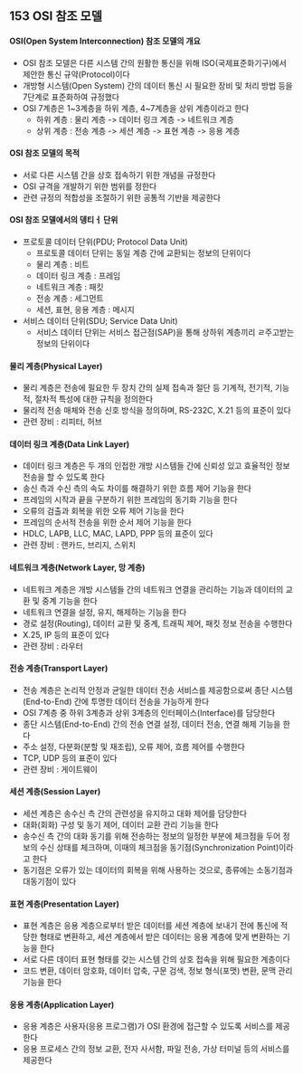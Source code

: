 ## 153 OSI 참조 모델

#### OSI(Open System Interconnection) 참조 모델의 개요

- OSI 참조 모델은 다른 시스템 간의 원활한 통신을 위해 ISO(국제표준화기구)에서 제안한 통신 규약(Protocol)이다
- 개방형 시스템(Open System) 간의 데이터 통신 시 필요한 장비 및 처리 방법 등을 7단계로 표준화하여 규정했다
- OSI 7계층은 1~3계층을 하위 계층, 4~7계층을 상위 계층이라고 한다
  - 하위 계층 : 물리 계층 -> 데이터 링크 계층 -> 네트워크 계층
  - 상위 계층 : 전송 계층 -> 세션 계층 -> 표현 계층 -> 응용 계층



#### OSI 참조 모델의 목적

- 서로 다른 시스템 간을 상호 접속하기 위한 개념을 규정한다
- OSI 규격을 개발하기 위한 범위를 정한다
- 관련 규정의 적합성을 조절하기 위한 공통적 기반을 제공한다



#### OSI 참조 모델에서의 뎅티ㅓ 단위

- 프로토콜 데이터 단위(PDU; Protocol Data Unit)
  - 프로토콜 데이터 단위는 동일 계층 간에 교환되는 정보의 단위이다
  - 물리 계층 : 비트
  - 데이터 링크 계층 : 프레임
  - 네트워크 계층 : 패킷
  - 전송 계층 : 세그먼트
  - 세션, 표현, 응용 계층 : 메시지
- 서비스 데이터 단위(SDU; Service Data Unit)
  - 서비스 데이터 단위는 서비스 접근점(SAP)을 통해 상하위 계층끼리 ㄹ주고받는 정보의 단위이다



#### 물리 계층(Physical Layer)

- 물리 계층은 전송에 필요한 두 장치 간의 실제 접속과 절단 등 기계적, 전기적, 기능적, 절차적 특성에 대한 규칙을 정의한다
- 물리적 전송 매체와 전송 신호 방식을 정의하며, RS-232C, X.21 등의 표준이 있다
- 관련 장비 : 리피터, 허브



#### 데이터 링크 계층(Data Link Layer)

- 데이터 링크 계층은 두 개의 인접한 개방 시스템들 간에 신뢰성 있고 효율적인 정보 전송을 할 수 있도록 한다
- 송신 측과 수신 측의 속도 차이를 해결하기 위한 흐름 제어 기능을 한다
- 프레임의 시작과 끝을 구분하기 위한 프레임의 동기화 기능을 한다
- 오류의 검출과 회복을 위한 오류 제어 기능을 한다
- 프레임의 순서적 전송을 위한 순서 제어 기능을 한다
- HDLC, LAPB, LLC, MAC, LAPD, PPP 등의 표준이 있다
- 관련 장비 : 랜카드, 브리지, 스위치



#### 네트워크 계층(Network Layer, 망 계층)

- 네트워크 계층은 개방 시스템들 간의 네트워크 연결을 관리하는 기능과 데이터의 교환 및 중계 기능을 한다
- 네트워크 연결을 설정, 유지, 해제하는 기능을 한다
- 경로 설정(Routing), 데이터 교환 및 중계, 트래픽 제어, 패킷 정보 전송을 수행한다
- X.25, IP 등의 표준이 있다
- 관련 장비 : 라우터



#### 전송 계층(Transport Layer)

- 전송 계층은 논리적 안정과 균일한 데이터 전송 서비스를 제공함으로써 종단 시스템(End-to-End) 간에 투명한 데이터 전송을 가능하게 한다
- OSI 7계층 중 하위 3계층과 상위 3계층의 인터페이스(Interface)를 담당한다
- 종단 시스템(End-to-End) 간의 전송 연결 설정, 데이터 전송, 연결 해제 기능을 한다
- 주소 설정, 다분화(분할 및 재조립), 오류 제어, 흐름 제어를 수행한다
- TCP, UDP 등의 표준이 있다
- 관련 장비 : 게이트웨이



#### 세션 계층(Session Layer)

- 세션 계층은 송수신 측 간의 관련성을 유지하고 대화 제어를 담당한다
- 대화(회화) 구성 및 동기 제어, 데이터 교환 관리 기능을 한다
- 송수신 측 간의 대화 동기를 위해 전송하는 정보의 일정한 부분에 체크점을 두어 정보의 수신 상태를 체크하며, 이때의 체크점을 동기점(Synchronization Point)이라고 한다
- 동기점은 오류가 있는 데이터의 회복을 위해 사용하는 것으로, 종류에는 소동기점과 대동기점이 있다



#### 표현 계층(Presentation Layer)

- 표현 계층은 응용 계층으로부터 받은 데이터를 세션 계층에 보내기 전에 통신에 적당한 형태로 변환하고, 세션 계층에서 받은 데이터는 응용 계층에 맞게 변환하는 기능을 한다
- 서로 다른 데이터 표현 형태를 갖는 시스템 간의 상호 접속을 위해 필요한 계층이다
- 코드 변환, 데이터 암호화, 데이터 압축, 구문 검색, 정보 형식(포맷) 변환, 문맥 관리 기능을 한다



#### 응용 계층(Application Layer)

- 응용 계층은 사용자(응용 프로그램)가 OSI 환경에 접근할 수 있도록 서비스를 제공한다
- 응용 프로세스 간의 정보 교환, 전자 사서함, 파일 전송, 가상 터미널 등의 서비스를 제공한다